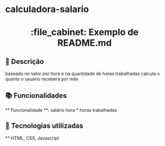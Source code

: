 # calculadora-salario
 
<h1 align="center">:file_cabinet: Exemplo de README.md</h1>

## 📝 Descrição
baseado no valor por hora e na quantidade de horas trabalhadas calcula o quanto o usuário receberá por mês

## 📚 Funcionalidades
** Funcionalidade **: salário hora * horas trabalhadas

## 🔨 Tecnologias utilizadas
** HTML, CSS, Javascript
